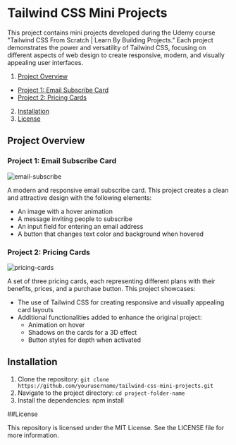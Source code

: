 # Tailwind CSS Mini Projects

This project contains mini projects developed during the Udemy course "Tailwind CSS From Scratch | Learn By Building Projects." Each project demonstrates the power and versatility of Tailwind CSS, focusing on different aspects of web design to create responsive, modern, and visually appealing user interfaces.

1. [Project Overview](#project-overview)
  - [Project 1: Email Subscribe Card](#project-1-email-subscribe-card)
  - [Project 2: Pricing Cards](#project-2-pricing-cards)
2. [Installation](#installation)
3. [License](#license)

## Project Overview

### Project 1: Email Subscribe Card

![email-subscribe](https://github.com/Lyllys/tailwind-css-mini-projects/assets/76455440/7a5328a6-a55f-44c4-bfd8-60bae4f4bd17)

A modern and responsive email subscribe card. This project creates a clean and attractive design with the following elements:
- An image with a hover animation
- A message inviting people to subscribe
- An input field for entering an email address
- A button that changes text color and background when hovered

### Project 2: Pricing Cards

![pricing-cards](https://github.com/Lyllys/tailwind-css-mini-projects/assets/76455440/24a2ae7f-423e-4143-9118-323ea5fbecbe)

A set of three pricing cards, each representing different plans with their benefits, prices, and a purchase button. This project showcases:
- The use of Tailwind CSS for creating responsive and visually appealing card layouts
- Additional functionalities added to enhance the original project:
  - Animation on hover
  - Shadows on the cards for a 3D effect
  - Button styles for depth when activated

## Installation

1. Clone the repository: `git clone https://github.com/yourusername/tailwind-css-mini-projects.git`
2. Navigate to the project directory:  `cd project-folder-name`
3. Install the dependencies: npm install

##License

This repository is licensed under the MIT License. See the LICENSE file for more information.
